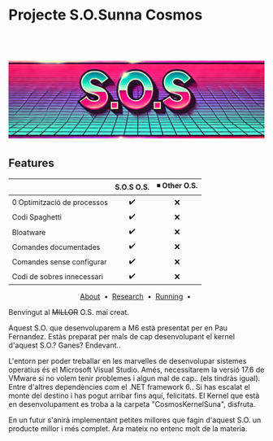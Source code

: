 # Projecte S.O.Sunna Cosmos
 <h1 align="center">
  <br>
  <img src="./img/Screenshot_4.png" alt="S.O.S. Logo">
</h1>

## Features
|                            | S.O.S O.S.  | ◾ Other O.S. |
| -------------------------- | :-----------------: | :---------------: |
| 0 Optimització de processos|         ✔️         |        ❌        |
| Codi Spaghetti             |         ✔️         |        ❌        |
| Bloatware                  |         ✔️         |        ❌        |
| Comandes documentades      |         ✔️         |        ❌        |
| Comandes sense configurar  |         ✔️         |        ❌        |
| Codi de sobres innecessari |         ✔️         |        ❌        |

<p align="center">
  <a href="#bulb-about">About</a> &nbsp;&bull;&nbsp;
  <a href="#mag_right-research">Research</a> &nbsp;&bull;&nbsp;
  <a href="#computer-running">Running</a> &nbsp;&bull;&nbsp;</a>
</p>
<p>Benvingut al <del>MILLOR</del> O.S. mai creat.</p>
Aquest S.O. que desenvoluparem a M6 està presentat per en Pau Fernandez.
Estàs preparat per mals de cap desenvolupant el kernel d'aquest S.O.? Ganes? Endevant..

L'entorn per poder treballar en les marvelles de desenvolupar sistemes operatius és el Microsoft Visual Studio.
Amés, necessitarem la versió 17.6 de VMware si no volem tenir problemes i algun mal de cap.. (els tindràs igual).
Entre d'altres dependències com el .NET framework 6..
Si has escalat el monte del destino i has pogut arribar fins aquí, felicitats. El Kernel que està en desenvolupament
es troba a la carpeta "CosmosKernelSuna", disfruta.

En un futur s'anirà implementant petites millores que fagin d'aquest S.O. un producte millor i més complet. 
Ara mateix no entenc molt de la materia.

